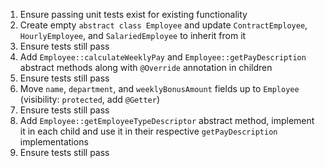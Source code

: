 1. Ensure passing unit tests exist for existing functionality
2. Create empty `abstract class Employee` and update `ContractEmployee`, `HourlyEmployee`, and `SalariedEmployee` to inherit from it
3. Ensure tests still pass
4. Add `Employee::calculateWeeklyPay` and `Employee::getPayDescription` abstract methods along with `@Override` annotation in children
5. Ensure tests still pass
6. Move `name`, `department`, and `weeklyBonusAmount` fields up to `Employee` (visibility: `protected`, add `@Getter`)
7. Ensure tests still pass
8. Add `Employee::getEmployeeTypeDescriptor` abstract method, implement it in each child and use it in their respective `getPayDescription` implementations
9. Ensure tests still pass